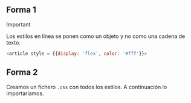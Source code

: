 ## Forma 1
>[!important]
> Los estilos en línea se ponen como un objeto y no como una cadena de texto.

```js
<article style = {{display: 'flex', color: '#fff'}}>
```

## Forma 2
Creamos un fichero `.css` con todos los estilos. A continuación lo importaríamos.